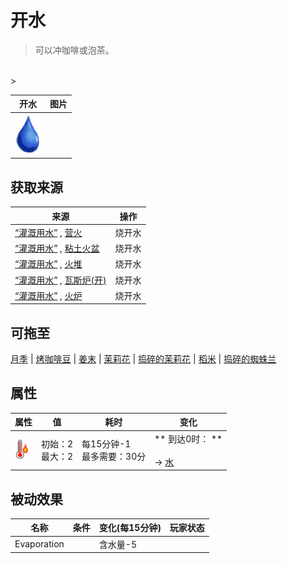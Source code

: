 # 开水  
> 可以冲咖啡或泡茶。  
<br>  
>   
  
  开水  |   图片   
 ----  |  ----:   
   |  <img decoding="async" src="Sprite/Thirst.png" href="a.md" style="max-width:300px;max-height:300px;">   
  
## 获取来源  
来源  |  操作  
----  |  ----  
[“灌溉用水”](tag_WaterFresh.md) , [营火](Campfire.md)  |  烧开水  
[“灌溉用水”](tag_WaterFresh.md) , [粘土火盆](ClayFirePit.md)  |  烧开水  
[“灌溉用水”](tag_WaterFresh.md) , [火堆](Fire.md)  |  烧开水  
[“灌溉用水”](tag_WaterFresh.md) , [瓦斯炉(开)](GasCookerOn.md)  |  烧开水  
[“灌溉用水”](tag_WaterFresh.md) , [火炉](Stove.md)  |  烧开水  
## 可拖至  
[月季](ChinaRoseFlowers.md) | [烤咖啡豆](CoffeeRoastedBeans.md) | [姜末](GingerGround.md) | [茉莉花](JasmineFlowers.md) | [捣碎的茉莉花](JasmineFlowersGround.md) | [稻米](RiceGrains.md) | [捣碎的蜘蛛兰](SpiderLilyGround.md)  
## 属性   
属性  |  值  |  耗时  |  变化  
----  |  ----  |  ----  |  ----  
<img decoding="async" src="Sprite/Hot.png" href="a.md" style="max-width:30px;max-height:30px;">  |  初始：2<br>最大：2  |  每15分钟-1<br>最多需要：30分  |  ** 到达0时： **<br><br>→ [水](LQ_Water.md)  
## 被动效果  
名称  |  条件  |  变化(每15分钟)  |  玩家状态  
----  |  ----  |  ----  |  ----  
Evaporation  |    |  含水量-5  |    


<script>document.title="开水 - 卡牌生存百科 Card Survival Wiki";</script>